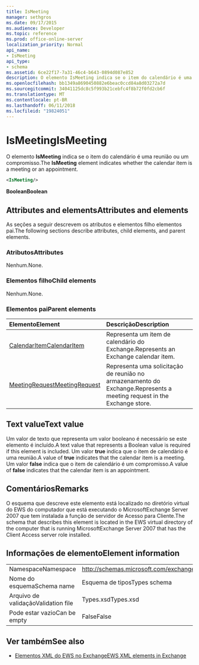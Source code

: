 ```yaml
---
title: IsMeeting
manager: sethgros
ms.date: 09/17/2015
ms.audience: Developer
ms.topic: reference
ms.prod: office-online-server
localization_priority: Normal
api_name:
- IsMeeting
api_type:
- schema
ms.assetid: 6ce22f17-7a31-46c4-b643-0894d087e852
description: O elemento IsMeeting indica se o item do calendário é uma reunião ou um compromisso.
ms.openlocfilehash: bb1349a8690450882e6beac0ccd84a8d03272a7d
ms.sourcegitcommit: 34041125dc8c5f993b21cebfc4f8b72f0fd2cb6f
ms.translationtype: MT
ms.contentlocale: pt-BR
ms.lasthandoff: 06/11/2018
ms.locfileid: "19824051"
---
```

# <a name="ismeeting"></a><span data-ttu-id="f10b4-103">IsMeeting</span><span class="sxs-lookup"><span data-stu-id="f10b4-103">IsMeeting</span></span>

<span data-ttu-id="f10b4-104">O elemento **IsMeeting** indica se o item do calendário é uma reunião ou um compromisso.</span><span class="sxs-lookup"><span data-stu-id="f10b4-104">The **IsMeeting** element indicates whether the calendar item is a meeting or an appointment.</span></span> 
  
```xml
<IsMeeting/>
```

 <span data-ttu-id="f10b4-105">**Boolean**</span><span class="sxs-lookup"><span data-stu-id="f10b4-105">**Boolean**</span></span>
## <a name="attributes-and-elements"></a><span data-ttu-id="f10b4-106">Attributes and elements</span><span class="sxs-lookup"><span data-stu-id="f10b4-106">Attributes and elements</span></span>

<span data-ttu-id="f10b4-107">As seções a seguir descrevem os atributos e elementos filho elementos pai.</span><span class="sxs-lookup"><span data-stu-id="f10b4-107">The following sections describe attributes, child elements, and parent elements.</span></span>
  
### <a name="attributes"></a><span data-ttu-id="f10b4-108">Atributos</span><span class="sxs-lookup"><span data-stu-id="f10b4-108">Attributes</span></span>

<span data-ttu-id="f10b4-109">Nenhum.</span><span class="sxs-lookup"><span data-stu-id="f10b4-109">None.</span></span>
  
### <a name="child-elements"></a><span data-ttu-id="f10b4-110">Elementos filho</span><span class="sxs-lookup"><span data-stu-id="f10b4-110">Child elements</span></span>

<span data-ttu-id="f10b4-111">Nenhum.</span><span class="sxs-lookup"><span data-stu-id="f10b4-111">None.</span></span>
  
### <a name="parent-elements"></a><span data-ttu-id="f10b4-112">Elementos pai</span><span class="sxs-lookup"><span data-stu-id="f10b4-112">Parent elements</span></span>

|<span data-ttu-id="f10b4-113">**Elemento**</span><span class="sxs-lookup"><span data-stu-id="f10b4-113">**Element**</span></span>|<span data-ttu-id="f10b4-114">**Descrição**</span><span class="sxs-lookup"><span data-stu-id="f10b4-114">**Description**</span></span>|
|:-----|:-----|
|[<span data-ttu-id="f10b4-115">CalendarItem</span><span class="sxs-lookup"><span data-stu-id="f10b4-115">CalendarItem</span></span>](calendaritem.md) <br/> |<span data-ttu-id="f10b4-116">Representa um item de calendário do Exchange.</span><span class="sxs-lookup"><span data-stu-id="f10b4-116">Represents an Exchange calendar item.</span></span>  <br/> |
|[<span data-ttu-id="f10b4-117">MeetingRequest</span><span class="sxs-lookup"><span data-stu-id="f10b4-117">MeetingRequest</span></span>](meetingrequest.md) <br/> |<span data-ttu-id="f10b4-118">Representa uma solicitação de reunião no armazenamento do Exchange.</span><span class="sxs-lookup"><span data-stu-id="f10b4-118">Represents a meeting request in the Exchange store.</span></span>  <br/> |
   
## <a name="text-value"></a><span data-ttu-id="f10b4-119">Text value</span><span class="sxs-lookup"><span data-stu-id="f10b4-119">Text value</span></span>

<span data-ttu-id="f10b4-120">Um valor de texto que representa um valor booleano é necessário se este elemento é incluído.</span><span class="sxs-lookup"><span data-stu-id="f10b4-120">A text value that represents a Boolean value is required if this element is included.</span></span> <span data-ttu-id="f10b4-121">Um valor **true** indica que o item de calendário é uma reunião.</span><span class="sxs-lookup"><span data-stu-id="f10b4-121">A value of **true** indicates that the calendar item is a meeting.</span></span> <span data-ttu-id="f10b4-122">Um valor **false** indica que o item de calendário é um compromisso.</span><span class="sxs-lookup"><span data-stu-id="f10b4-122">A value of **false** indicates that the calendar item is an appointment.</span></span> 
  
## <a name="remarks"></a><span data-ttu-id="f10b4-123">Comentários</span><span class="sxs-lookup"><span data-stu-id="f10b4-123">Remarks</span></span>

<span data-ttu-id="f10b4-124">O esquema que descreve este elemento está localizado no diretório virtual do EWS do computador que está executando o MicrosoftExchange Server 2007 que tem instalada a função de servidor de Acesso para Cliente.</span><span class="sxs-lookup"><span data-stu-id="f10b4-124">The schema that describes this element is located in the EWS virtual directory of the computer that is running MicrosoftExchange Server 2007 that has the Client Access server role installed.</span></span>
  
## <a name="element-information"></a><span data-ttu-id="f10b4-125">Informações de elemento</span><span class="sxs-lookup"><span data-stu-id="f10b4-125">Element information</span></span>

|||
|:-----|:-----|
|<span data-ttu-id="f10b4-126">Namespace</span><span class="sxs-lookup"><span data-stu-id="f10b4-126">Namespace</span></span>  <br/> |http://schemas.microsoft.com/exchange/services/2006/types  <br/> |
|<span data-ttu-id="f10b4-127">Nome do esquema</span><span class="sxs-lookup"><span data-stu-id="f10b4-127">Schema name</span></span>  <br/> |<span data-ttu-id="f10b4-128">Esquema de tipos</span><span class="sxs-lookup"><span data-stu-id="f10b4-128">Types schema</span></span>  <br/> |
|<span data-ttu-id="f10b4-129">Arquivo de validação</span><span class="sxs-lookup"><span data-stu-id="f10b4-129">Validation file</span></span>  <br/> |<span data-ttu-id="f10b4-130">Types.xsd</span><span class="sxs-lookup"><span data-stu-id="f10b4-130">Types.xsd</span></span>  <br/> |
|<span data-ttu-id="f10b4-131">Pode estar vazio</span><span class="sxs-lookup"><span data-stu-id="f10b4-131">Can be empty</span></span>  <br/> |<span data-ttu-id="f10b4-132">False</span><span class="sxs-lookup"><span data-stu-id="f10b4-132">False</span></span>  <br/> |
   
## <a name="see-also"></a><span data-ttu-id="f10b4-133">Ver também</span><span class="sxs-lookup"><span data-stu-id="f10b4-133">See also</span></span>



- [<span data-ttu-id="f10b4-134">Elementos XML do EWS no Exchange</span><span class="sxs-lookup"><span data-stu-id="f10b4-134">EWS XML elements in Exchange</span></span>](ews-xml-elements-in-exchange.md)

